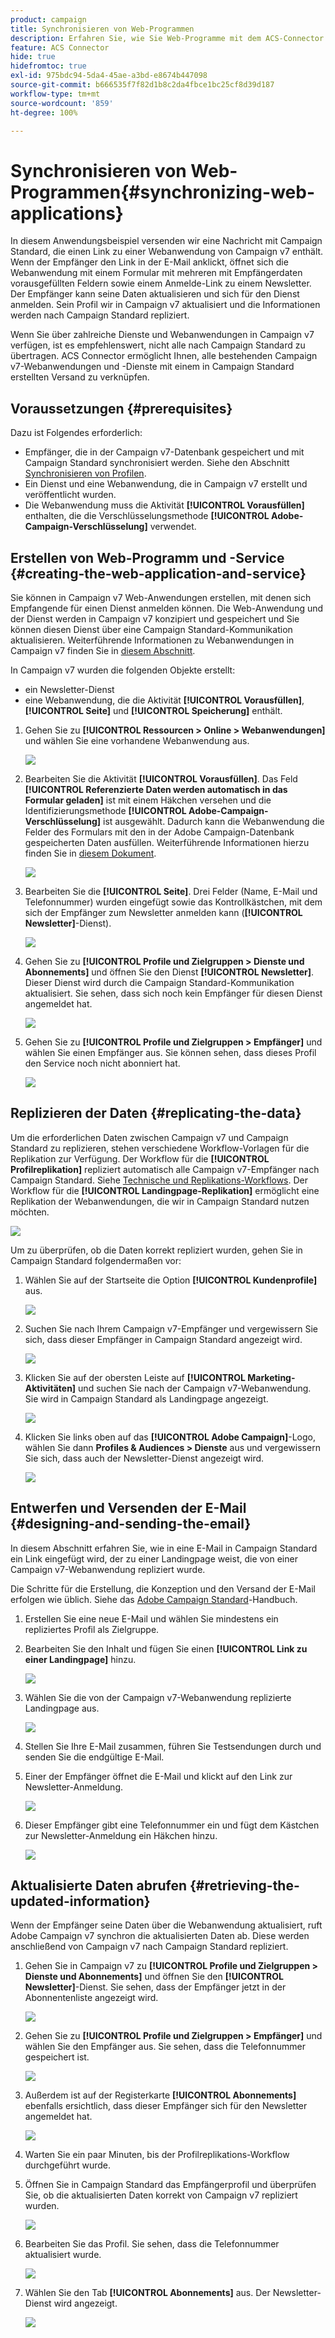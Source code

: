 ```yaml
---
product: campaign
title: Synchronisieren von Web-Programmen
description: Erfahren Sie, wie Sie Web-Programme mit dem ACS-Connector synchronisieren
feature: ACS Connector
hide: true
hidefromtoc: true
exl-id: 975bdc94-5da4-45ae-a3bd-e8674b447098
source-git-commit: b666535f7f82d1b8c2da4fbce1bc25cf8d39d187
workflow-type: tm+mt
source-wordcount: '859'
ht-degree: 100%

---
```


# Synchronisieren von Web-Programmen{#synchronizing-web-applications}



In diesem Anwendungsbeispiel versenden wir eine Nachricht mit Campaign Standard, die einen Link zu einer Webanwendung von Campaign v7 enthält. Wenn der Empfänger den Link in der E-Mail anklickt, öffnet sich die Webanwendung mit einem Formular mit mehreren mit Empfängerdaten vorausgefüllten Feldern sowie einem Anmelde-Link zu einem Newsletter. Der Empfänger kann seine Daten aktualisieren und sich für den Dienst anmelden. Sein Profil wir in Campaign v7 aktualisiert und die Informationen werden nach Campaign Standard repliziert.

Wenn Sie über zahlreiche Dienste und Webanwendungen in Campaign v7 verfügen, ist es empfehlenswert, nicht alle nach Campaign Standard zu übertragen. ACS Connector ermöglicht Ihnen, alle bestehenden Campaign v7-Webanwendungen und -Dienste mit einem in Campaign Standard erstellten Versand zu verknüpfen.

## Voraussetzungen {#prerequisites}

Dazu ist Folgendes erforderlich:

* Empfänger, die in der Campaign v7-Datenbank gespeichert und mit Campaign Standard synchronisiert werden. Siehe den Abschnitt [Synchronisieren von Profilen](../../integrations/using/synchronizing-profiles.md).
* Ein Dienst und eine Webanwendung, die in Campaign v7 erstellt und veröffentlicht wurden.
* Die Webanwendung muss die Aktivität **[!UICONTROL Vorausfüllen]** enthalten, die die Verschlüsselungsmethode **[!UICONTROL Adobe-Campaign-Verschlüsselung]** verwendet.

## Erstellen von Web-Programm und -Service {#creating-the-web-application-and-service}

Sie können in Campaign v7 Web-Anwendungen erstellen, mit denen sich Empfangende für einen Dienst anmelden können. Die Web-Anwendung und der Dienst werden in Campaign v7 konzipiert und gespeichert und Sie können diesen Dienst über eine Campaign Standard-Kommunikation aktualisieren. Weiterführende Informationen zu Webanwendungen in Campaign v7 finden Sie in [diesem Abschnitt](../../web/using/adding-fields-to-a-web-form.md#subscription-checkboxes).

In Campaign v7 wurden die folgenden Objekte erstellt:

* ein Newsletter-Dienst
* eine Webanwendung, die die Aktivität **[!UICONTROL Vorausfüllen]**, **[!UICONTROL Seite]** und **[!UICONTROL Speicherung]** enthält.

1. Gehen Sie zu **[!UICONTROL Ressourcen > Online > Webanwendungen]** und wählen Sie eine vorhandene Webanwendung aus.

   ![](assets/acs_connect_lp_2.png)

1. Bearbeiten Sie die Aktivität **[!UICONTROL Vorausfüllen]**. Das Feld **[!UICONTROL Referenzierte Daten werden automatisch in das Formular geladen]** ist mit einem Häkchen versehen und die Identifizierungsmethode **[!UICONTROL Adobe-Campaign-Verschlüsselung]** ist ausgewählt. Dadurch kann die Webanwendung die Felder des Formulars mit den in der Adobe Campaign-Datenbank gespeicherten Daten ausfüllen. Weiterführende Informationen hierzu finden Sie in [diesem Dokument](../../web/using/publishing-a-web-form.md#pre-loading-the-form-data).

   ![](assets/acs_connect_lp_4.png)

1. Bearbeiten Sie die **[!UICONTROL Seite]**. Drei Felder (Name, E-Mail und Telefonnummer) wurden eingefügt sowie das Kontrollkästchen, mit dem sich der Empfänger zum Newsletter anmelden kann (**[!UICONTROL Newsletter]**-Dienst).

   ![](assets/acs_connect_lp_3.png)

1. Gehen Sie zu **[!UICONTROL Profile und Zielgruppen > Dienste und Abonnements]** und öffnen Sie den Dienst **[!UICONTROL Newsletter]**. Dieser Dienst wird durch die Campaign Standard-Kommunikation aktualisiert. Sie sehen, dass sich noch kein Empfänger für diesen Dienst angemeldet hat.

   ![](assets/acs_connect_lp_5.png)

1. Gehen Sie zu **[!UICONTROL Profile und Zielgruppen > Empfänger]** und wählen Sie einen Empfänger aus. Sie können sehen, dass dieses Profil den Service noch nicht abonniert hat.

   ![](assets/acs_connect_lp_6.png)

## Replizieren der Daten {#replicating-the-data}

Um die erforderlichen Daten zwischen Campaign v7 und Campaign Standard zu replizieren, stehen verschiedene Workflow-Vorlagen für die Replikation zur Verfügung. Der Workflow für die **[!UICONTROL Profilreplikation]** repliziert automatisch alle Campaign v7-Empfänger nach Campaign Standard. Siehe [Technische und Replikations-Workflows](../../integrations/using/acs-connector-principles-and-data-cycle.md#technical-and-replication-workflows). Der Workflow für die **[!UICONTROL Landingpage-Replikation]** ermöglicht eine Replikation der Webanwendungen, die wir in Campaign Standard nutzen möchten.

![](assets/acs_connect_lp_1.png)

Um zu überprüfen, ob die Daten korrekt repliziert wurden, gehen Sie in Campaign Standard folgendermaßen vor:

1. Wählen Sie auf der Startseite die Option **[!UICONTROL Kundenprofile]** aus.

   ![](assets/acs_connect_lp_7.png)

1. Suchen Sie nach Ihrem Campaign v7-Empfänger und vergewissern Sie sich, dass dieser Empfänger in Campaign Standard angezeigt wird.

   ![](assets/acs_connect_lp_8.png)

1. Klicken Sie auf der obersten Leiste auf **[!UICONTROL Marketing-Aktivitäten]** und suchen Sie nach der Campaign v7-Webanwendung. Sie wird in Campaign Standard als Landingpage angezeigt.

   ![](assets/acs_connect_lp_9.png)

1. Klicken Sie links oben auf das **[!UICONTROL Adobe Campaign]**-Logo, wählen Sie dann **Profiles &amp; Audiences > Dienste** aus und vergewissern Sie sich, dass auch der Newsletter-Dienst angezeigt wird.

   ![](assets/acs_connect_lp_10.png)

## Entwerfen und Versenden der E-Mail {#designing-and-sending-the-email}

In diesem Abschnitt erfahren Sie, wie in eine E-Mail in Campaign Standard ein Link eingefügt wird, der zu einer Landingpage weist, die von einer Campaign v7-Webanwendung repliziert wurde.

Die Schritte für die Erstellung, die Konzeption und den Versand der E-Mail erfolgen wie üblich. Siehe das [Adobe Campaign Standard](https://experienceleague.adobe.com/docs/campaign-standard/using/campaign-standard-home.html?lang=de)-Handbuch.

1. Erstellen Sie eine neue E-Mail und wählen Sie mindestens ein repliziertes Profil als Zielgruppe.
1. Bearbeiten Sie den Inhalt und fügen Sie einen **[!UICONTROL Link zu einer Landingpage]** hinzu.

   ![](assets/acs_connect_lp_12.png)

1. Wählen Sie die von der Campaign v7-Webanwendung replizierte Landingpage aus.

   ![](assets/acs_connect_lp_13.png)

1. Stellen Sie Ihre E-Mail zusammen, führen Sie Testsendungen durch und senden Sie die endgültige E-Mail.
1. Einer der Empfänger öffnet die E-Mail und klickt auf den Link zur Newsletter-Anmeldung.

   ![](assets/acs_connect_lp_14.png)

1. Dieser Empfänger gibt eine Telefonnummer ein und fügt dem Kästchen zur Newsletter-Anmeldung ein Häkchen hinzu.

   ![](assets/acs_connect_lp_15.png)

## Aktualisierte Daten abrufen {#retrieving-the-updated-information}

Wenn der Empfänger seine Daten über die Webanwendung aktualisiert, ruft Adobe Campaign v7 synchron die aktualisierten Daten ab. Diese werden anschließend von Campaign v7 nach Campaign Standard repliziert.

1. Gehen Sie in Campaign v7 zu **[!UICONTROL Profile und Zielgruppen > Dienste und Abonnements]** und öffnen Sie den **[!UICONTROL Newsletter]**-Dienst. Sie sehen, dass der Empfänger jetzt in der Abonnentenliste angezeigt wird.

   ![](assets/acs_connect_lp_16.png)

1. Gehen Sie zu **[!UICONTROL Profile und Zielgruppen > Empfänger]** und wählen Sie den Empfänger aus. Sie sehen, dass die Telefonnummer gespeichert ist.

   ![](assets/acs_connect_lp_17.png)

1. Außerdem ist auf der Registerkarte **[!UICONTROL Abonnements]** ebenfalls ersichtlich, dass dieser Empfänger sich für den Newsletter angemeldet hat.

   ![](assets/acs_connect_lp_18.png)

1. Warten Sie ein paar Minuten, bis der Profilreplikations-Workflow durchgeführt wurde.
1. Öffnen Sie in Campaign Standard das Empfängerprofil und überprüfen Sie, ob die aktualisierten Daten korrekt von Campaign v7 repliziert wurden.

   ![](assets/acs_connect_lp_19.png)

1. Bearbeiten Sie das Profil. Sie sehen, dass die Telefonnummer aktualisiert wurde.

   ![](assets/acs_connect_lp_20.png)

1. Wählen Sie den Tab **[!UICONTROL Abonnements]** aus. Der Newsletter-Dienst wird angezeigt.

   ![](assets/acs_connect_lp_21.png)
